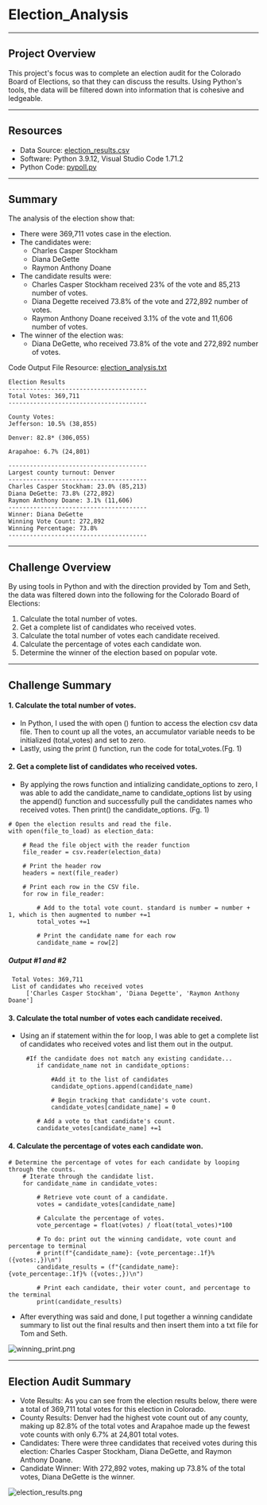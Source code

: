 # Election_Analysis
---
## Project Overview
This project's focus was to complete an election audit for the Colorado Board of Elections, so that they can discuss the results. Using Python's tools, the data will be filtered down into information that is cohesive and ledgeable.

---
## Resources
- Data Source: [election_results.csv](Resources/election_results.csv)
- Software: Python 3.9.12, Visual Studio Code 1.71.2
- Python Code: [pypoll.py](pypoll.py)
---
## Summary
The analysis of the election show that: 
- There were 369,711 votes case in the election.
- The candidates were:
    - Charles Casper Stockham
    - Diana DeGette
    - Raymon Anthony Doane
- The candidate results were:
    - Charles Casper Stockham received 23% of the vote and 85,213 number of votes.
    - Diana Degette received 73.8% of the vote and 272,892 number of votes.
    - Raymon Anthony Doane received 3.1% of the vote and 11,606 number of votes.
- The winner of the election was:
    - Diana DeGette, who received 73.8% of the vote and 272,892 number of votes.

Code Output
File Resource: [election_analysis.txt](Resources/election_results.csv)
```
Election Results
---------------------------------------
Total Votes: 369,711
---------------------------------------

County Votes:
Jefferson: 10.5% (38,855)

Denver: 82.8* (306,055)

Arapahoe: 6.7% (24,801)

---------------------------------------
Largest county turnout: Denver
---------------------------------------
Charles Casper Stockham: 23.0% (85,213)
Diana DeGette: 73.8% (272,892)
Raymon Anthony Doane: 3.1% (11,606)
---------------------------------------
Winner: Diana DeGette
Winning Vote Count: 272,892
Winning Percentage: 73.8%
---------------------------------------
```

---
## Challenge Overview
By using tools in Python and with the direction provided by Tom and Seth, the data was filtered down into the following for the Colorado Board of Elections:
1. Calculate the total number of votes.
2. Get a complete list of candidates who received votes.
3. Calculate the total number of votes each candidate received.
4. Calculate the percentage of votes each candidate won.
5. Determine the winner of the election based on popular vote.

---
## Challenge Summary
#### 1. Calculate the total number of votes.
-  In Python, I used the with open () funtion to access the election csv data file. Then to count up all the votes, an accumulator variable needs to be initialized (total_votes) and set to zero.
- Lastly, using the print () function, run the code for total_votes.(Fg. 1)
#### 2. Get a complete list of candidates who received votes.
- By applying the rows function and intializing candidate_options to zero, I was able to add the candidate_name to candidate_options list by using the append() function and successfully pull the candidates names who received votes. Then print() the candidate_options. (Fg. 1)
```
# Open the election results and read the file.
with open(file_to_load) as election_data:

    # Read the file object with the reader function
    file_reader = csv.reader(election_data)

    # Print the header row
    headers = next(file_reader)

    # Print each row in the CSV file.
    for row in file_reader:

        # Add to the total vote count. standard is number = number + 1, which is then augmented to number +=1
        total_votes +=1

        # Print the candidate name for each row
        candidate_name = row[2]

```

##### Output #1 and #2
```
 Total Votes: 369,711
 List of candidates who received votes
     ['Charles Casper Stockham', 'Diana Degette', 'Raymon Anthony Doane']
```
#### 3. Calculate the total number of votes each candidate received.
- Using an if statement within the for loop, I was able to get a complete list of candidates who received votes and list them out in the output.

```
     #If the candidate does not match any existing candidate...
        if candidate_name not in candidate_options:

            #Add it to the list of candidates
            candidate_options.append(candidate_name)

            # Begin tracking that candidate's vote count.
            candidate_votes[candidate_name] = 0

        # Add a vote to that candidate's count.
        candidate_votes[candidate_name] +=1
```

#### 4. Calculate the percentage of votes each candidate won.
```
# Determine the percentage of votes for each candidate by looping through the counts.
    # Iterate through the candidate list.
    for candidate_name in candidate_votes:
        
        # Retrieve vote count of a candidate.
        votes = candidate_votes[candidate_name]

        # Calculate the percentage of votes.
        vote_percentage = float(votes) / float(total_votes)*100
        
        # To do: print out the winning candidate, vote count and percentage to terminal
        # print(f"{candidate_name}: {vote_percentage:.1f}% ({votes:,})\n")
        candidate_results = (f"{candidate_name}: {vote_percentage:.1f}% ({votes:,})\n")

        # Print each candidate, their voter count, and percentage to the terminal
        print(candidate_results)
```
- After everything was said and done, I put together a winning candidate summary to list out the final results and then insert them into a txt file for Tom and Seth.

![winning_print.png](Resources/winning_print.png)

---

## Election Audit Summary
 - Vote Results: As you can see from the election results below, there were a total of 369,711 total votes for this election in Colorado. 
- County Results: Denver had the highest vote count out of any county, making up 82.8% of the total votes and Arapahoe made up the fewest vote counts with only 6.7% at 24,801 total votes.
- Candidates: There were three candidates that received votes during this election: Charles Casper Stockham, Diana DeGette, and Raymon Anthony Doane.
- Candidate Winner: With 272,892 votes, making up 73.8% of the total votes, Diana DeGette is the winner.

![election_results.png](Resources/election_results.png)



